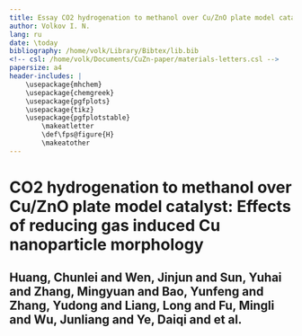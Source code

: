 ```yaml
---
title: Essay CO2 hydrogenation to methanol over Cu/ZnO plate model catalyst: Effects of reducing gas induced Cu nanoparticle morphology
author: Volkov I. N.
lang: ru
date: \today
bibliography: /home/volk/Library/Bibtex/lib.bib
<!-- csl: /home/volk/Documents/CuZn-paper/materials-letters.csl -->
papersize: a4
header-includes: |
	\usepackage{mhchem}
	\usepackage{chemgreek}
	\usepackage{pgfplots}
	\usepackage{tikz}
	\usepackage{pgfplotstable}
        \makeatletter
        \def\fps@figure{H}
        \makeatother
---
```


# CO2 hydrogenation to methanol over Cu/ZnO plate model catalyst: Effects of reducing gas induced Cu nanoparticle morphology

## Huang, Chunlei and Wen, Jinjun and Sun, Yuhai and Zhang, Mingyuan and Bao, Yunfeng and Zhang, Yudong and Liang, Long and Fu, Mingli and Wu, Junliang and Ye, Daiqi and et al.
 
